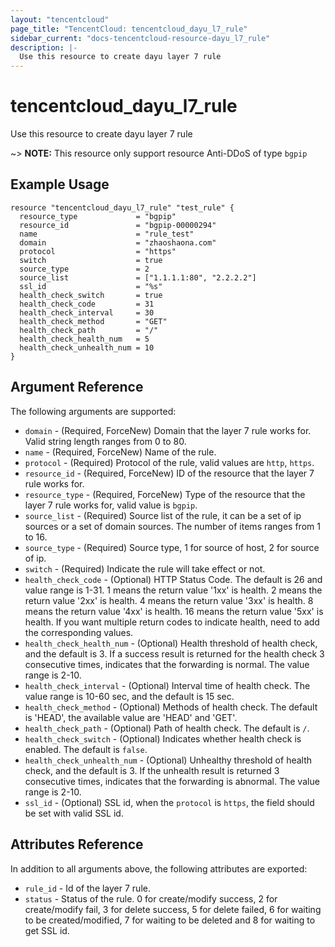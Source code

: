 ```yaml
---
layout: "tencentcloud"
page_title: "TencentCloud: tencentcloud_dayu_l7_rule"
sidebar_current: "docs-tencentcloud-resource-dayu_l7_rule"
description: |-
  Use this resource to create dayu layer 7 rule
---
```


# tencentcloud_dayu_l7_rule

Use this resource to create dayu layer 7 rule

~> **NOTE:** This resource only support resource Anti-DDoS of type `bgpip`

## Example Usage

```hcl
resource "tencentcloud_dayu_l7_rule" "test_rule" {
  resource_type             = "bgpip"
  resource_id               = "bgpip-00000294"
  name                      = "rule_test"
  domain                    = "zhaoshaona.com"
  protocol                  = "https"
  switch                    = true
  source_type               = 2
  source_list               = ["1.1.1.1:80", "2.2.2.2"]
  ssl_id                    = "%s"
  health_check_switch       = true
  health_check_code         = 31
  health_check_interval     = 30
  health_check_method       = "GET"
  health_check_path         = "/"
  health_check_health_num   = 5
  health_check_unhealth_num = 10
}
```

## Argument Reference

The following arguments are supported:

* `domain` - (Required, ForceNew) Domain that the layer 7 rule works for. Valid string length ranges from 0 to 80.
* `name` - (Required, ForceNew) Name of the rule.
* `protocol` - (Required) Protocol of the rule, valid values are `http`, `https`.
* `resource_id` - (Required, ForceNew) ID of the resource that the layer 7 rule works for.
* `resource_type` - (Required, ForceNew) Type of the resource that the layer 7 rule works for, valid value is `bgpip`.
* `source_list` - (Required) Source list of the rule, it can be a set of ip sources or a set of domain sources. The number of items ranges from 1 to 16.
* `source_type` - (Required) Source type, 1 for source of host, 2 for source of ip.
* `switch` - (Required) Indicate the rule will take effect or not.
* `health_check_code` - (Optional) HTTP Status Code. The default is 26 and value range is 1-31. 1 means the return value '1xx' is health. 2 means the return value '2xx' is health. 4 means the return value '3xx' is health. 8 means the return value '4xx' is health. 16 means the return value '5xx' is health. If you want multiple return codes to indicate health, need to add the corresponding values.
* `health_check_health_num` - (Optional) Health threshold of health check, and the default is 3. If a success result is returned for the health check 3 consecutive times, indicates that the forwarding is normal. The value range is 2-10.
* `health_check_interval` - (Optional) Interval time of health check. The value range is 10-60 sec, and the default is 15 sec.
* `health_check_method` - (Optional) Methods of health check. The default is 'HEAD', the available value are 'HEAD' and 'GET'.
* `health_check_path` - (Optional) Path of health check. The default is `/`.
* `health_check_switch` - (Optional) Indicates whether health check is enabled. The default is `false`.
* `health_check_unhealth_num` - (Optional) Unhealthy threshold of health check, and the default is 3. If the unhealth result is returned 3 consecutive times, indicates that the forwarding is abnormal. The value range is 2-10.
* `ssl_id` - (Optional) SSL id, when the `protocol` is `https`, the field should be set with valid SSL id.

## Attributes Reference

In addition to all arguments above, the following attributes are exported:

* `rule_id` - Id of the layer 7 rule.
* `status` - Status of the rule. 0 for create/modify success, 2 for create/modify fail, 3 for delete success, 5 for delete failed, 6 for waiting to be created/modified, 7 for waiting to be deleted and 8 for waiting to get SSL id.


